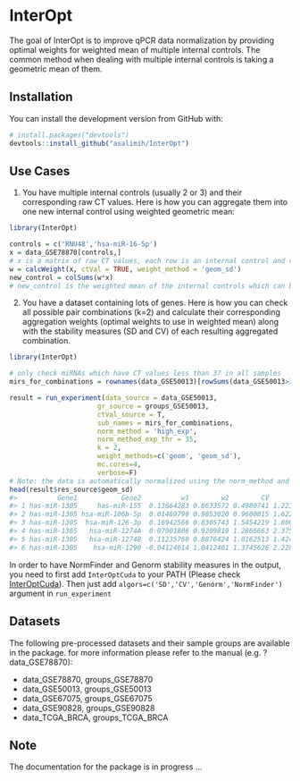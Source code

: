 
<!-- README.md is generated from README.Rmd. Please edit that file -->

# InterOpt

<!-- badges: start -->
<!-- badges: end -->

The goal of InterOpt is to improve qPCR data normalization by providing
optimal weights for weighted mean of multiple internal controls. The
common method when dealing with multiple internal controls is taking a
geometric mean of them.

## Installation

You can install the development version from GitHub with:

``` r
# install.packages("devtools")
devtools::install_github("asalimih/InterOpt")
```

## Use Cases

1)  You have multiple internal controls (usually 2 or 3) and their
    corresponding raw CT values. Here is how you can aggregate them into
    one new internal control using weighted geometric mean:

``` r
library(InterOpt)

controls = c('RNU48','hsa-miR-16-5p')
x = data_GSE78870[controls,]
# x is a matrix of raw CT values, each row is an internal control and columns are samples
w = calcWeight(x, ctVal = TRUE, weight_method = 'geom_sd')
new_control = colSums(w*x)
# new_control is the weighted mean of the internal controls which can be used like a new internal control
```

2)  You have a dataset containing lots of genes. Here is how you can
    check all possible pair combinations (k=2) and calculate their
    corresponding aggregation weights (optimal weights to use in
    weighted mean) along with the stability measures (SD and CV) of each
    resulting aggregated combination.

``` r
library(InterOpt)

# only check miRNAs which have CT values less than 37 in all samples
mirs_for_combinations = rownames(data_GSE50013)[rowSums(data_GSE50013>37)==0]

result = run_experiment(data_source = data_GSE50013,
                      gr_source = groups_GSE50013,
                      ctVal_source = T,
                      sub_names = mirs_for_combinations,
                      norm_method = 'high_exp',
                      norm_method_exp_thr = 35,
                      k = 2,
                      weight_methods=c('geom', 'geom_sd'),
                      mc.cores=4,
                      verbose=F)
# Note: the data is automatically normalized using the norm_method and the aggregation weights are calculated based on the normalized data by default. moreover the stability measures are also calculated based on the normalized data.
head(result$res_source$geom_sd)
#>          Gene1           Gene2          w1        w2        CV       SD
#> 1 has-miR-1305     has-miR-155  0.13664283 0.8633572 0.4980741 1.223680
#> 2 has-miR-1305 hsa-miR-106b-5p  0.01469799 0.9853020 0.9600015 1.622915
#> 3 has-miR-1305  hsa-miR-126-3p  0.16942566 0.8305743 1.5454219 1.800675
#> 4 has-miR-1305   hsa-miR-1274A  0.07901806 0.9209819 1.2866663 2.375019
#> 5 has-miR-1305   hsa-miR-1274B  0.11235760 0.8876424 1.0162513 1.424279
#> 6 has-miR-1305    hsa-miR-1290 -0.04124614 1.0412461 1.3745626 2.228133
```

In order to have NormFinder and Genorm stability measures in the output,
you need to first add `InterOptCuda` to your PATH (Please check
[InterOptCuda](https://github.com/asalimih/InterOptCuda)). Then just add
`algors=c('SD','CV','Genorm','NormFinder')` argument in `run_experiment`

## Datasets

The following pre-processed datasets and their sample groups are
available in the package. for more information please refer to the
manual (e.g. ?data_GSE78870):  
- data_GSE78870, groups_GSE78870  
- data_GSE50013, groups_GSE50013  
- data_GSE67075, groups_GSE67075  
- data_GSE90828, groups_GSE90828  
- data_TCGA_BRCA, groups_TCGA_BRCA

## Note

The documentation for the package is in progress …

